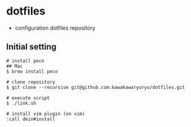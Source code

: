 # dotfiles
- configuration dotfiles repository

## Initial setting

```
# install peco
## Mac
$ brew install peco

# clone repository
$ git clone --recursive git@github.com:kawakawaryuryu/dotfiles.git

# execute script
$ ./link.sh

# install vim plugin (on vim)
:call dein#install
```
